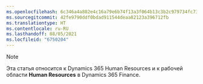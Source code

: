 ```yaml
---
ms.openlocfilehash: 6c346a4a802e4c16a79e6b74f13a3f064b13c3b2c979734fc73831e192a281ad
ms.sourcegitcommit: 42fe9790ddf0bdad911544deaa82123a396712fb
ms.translationtype: HT
ms.contentlocale: ru-RU
ms.lasthandoff: 08/05/2021
ms.locfileid: "6750204"
---
```

> [!NOTE]
> Эта статья относится к Dynamics 365 Human Resources и к рабочей области **Human Resources** в Dynamics 365 Finance.